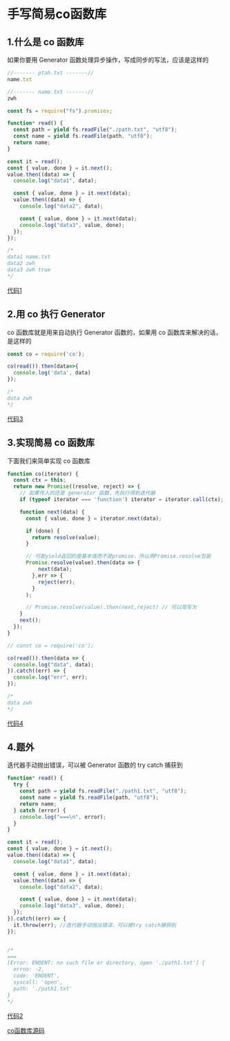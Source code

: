 # 手写简易co函数库



## 1.什么是 co 函数库

如果你要用 Generator 函数处理异步操作，写成同步的写法，应该是这样的

```js
//------- ptah.txt -------//
name.txt

//------- name.txt -------//
zwh

const fs = require("fs").promises;

function* read() {
  const path = yield fs.readFile("./path.txt", "utf8");
  const name = yield fs.readFile(path, "utf8");
  return name;
}
```

```js
const it = read();
const { value, done } = it.next();
value.then((data) => {
  console.log("data1", data);

  const { value, done } = it.next(data);
  value.then((data) => {
    console.log("data2", data);

    const { value, done } = it.next(data);
    console.log("data3", value, done);
  });
});

/*
data1 name.txt
data2 zwh
data3 zwh true
*/
```

[代码1](https://github.com/zwhid/example/blob/de5452a64db5a766afce1ce8cf3771d407cb93e9/JavaScript/co/co.js)



## 2.用 co 执行 Generator

co 函数库就是用来自动执行 Generator 函数的，如果用 co 函数库来解决的话，是这样的

```js
const co = require('co');

co(read()).then(data=>{
  console.log('data', data)
});

/*
data zwh
*/
```

[代码3](https://github.com/zwhid/example/blob/c02b7ef60b4d586c599eca41d10bb74f28d411e2/JavaScript/co/co.js)



## 3.实现简易 co 函数库

下面我们来简单实现 co 函数库

```js
function co(iterator) {
  const ctx = this;
  return new Promise((resolve, reject) => {
    // 如果传入的还是 generator 函数，先执行得到迭代器
    if (typeof iterator === 'function') iterator = iterator.call(ctx);

    function next(data) {
      const { value, done } = iterator.next(data);

      if (done) {
        return resolve(value);
      }

      // 可能yield返回的是基本值而不是promise，所以用Promise.resolve包装
      Promise.resolve(value).then(data => {
          next(data);
        },err => {
          reject(err);
        }
      );

      // Promise.resolve(value).then(next,reject) // 可以简写为
    }
    next();
  });
}

// const co = require('co');

co(read()).then(data => {
  console.log("data", data);
}).catch((err) => {
  console.log("err", err);
});

/*
data zwh
*/
```

[代码4](https://github.com/zwhid/example/blob/48d4c2a029fde3a3682b4be7363f60347c32d398/JavaScript/co/co.js)



## 4.题外

迭代器手动抛出错误，可以被 Generator 函数的 try catch 捕获到

```js
function* read() {
  try {
    const path = yield fs.readFile("./path1.txt", "utf8");
    const name = yield fs.readFile(path, "utf8");
    return name;
  } catch (error) {
    console.log("===\n", error);
  }
}

const it = read();
const { value, done } = it.next();
value.then((data) => {
  console.log("data1", data);

  const { value, done } = it.next(data);
  value.then((data) => {
    console.log("data2", data);

    const { value, done } = it.next(data);
    console.log("data3", value, done);
  });
}).catch((err) => {
  it.throw(err); //迭代器手动抛出错误，可以被try catch捕获到
});


/*
===
[Error: ENOENT: no such file or directory, open './path1.txt'] {
  errno: -2,
  code: 'ENOENT',
  syscall: 'open',
  path: './path1.txt'
}
*/
```

[代码2](https://github.com/zwhid/example/blob/a8408afd729245ebc35aa1d1abfb3e8a5602ea59/JavaScript/co/co.js)



[co函数库源码](https://github.com/tj/co/blob/master/index.js)

